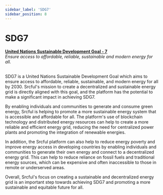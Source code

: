 ```yaml
---
sidebar_label: 'SDG7'
sidebar_position: 8
---
```


# SDG7 

<div class="alert alert--primary" role="alert">
<b><a href="https://sdgs.un.org/goals/goal7">United Nations Sustainable Development Goal - 7</a></b><br />
<i>Ensure access to affordable, reliable, sustainable and modern energy for all.</i>
</div><br />

SDG7 is a United Nations Sustainable Development Goal which aims to ensure access to affordable, reliable, sustainable, and modern energy for all by 2030. Srcful's mission to create a decentralized and sustainable energy grid is directly aligned with this goal, and the platform has the potential to make a significant impact in achieving SDG7.

By enabling individuals and communities to generate and consume green energy, Srcful is helping to promote a more sustainable energy system that is accessible and affordable for all. The platform's use of blockchain technology and distributed energy resources can help to create a more reliable and efficient energy grid, reducing the need for centralized power plants and promoting the integration of renewable energies.

In addition, the Srcful platform can also help to reduce energy poverty and improve energy access in developing countries by enabling individuals and communities to generate their own energy and connect to a decentralized energy grid. This can help to reduce reliance on fossil fuels and traditional energy sources, which can be expensive and often inaccessible to those in remote or underserved areas.

Overall, Srcful's focus on creating a sustainable and decentralized energy grid is an important step towards achieving SDG7 and promoting a more sustainable and equitable future for all.